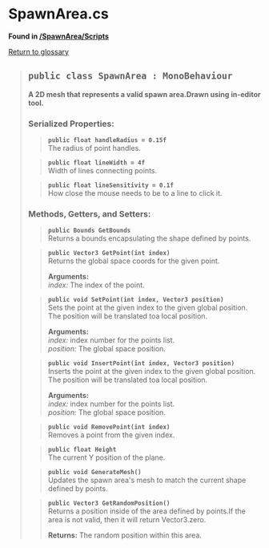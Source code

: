 # SpawnArea.cs
**Found in [/SpawnArea/Scripts](../BALLISTIC/Assets/Scripts/SpawnArea/Scripts/SpawnArea.cs)**

[Return to glossary](Glossary.md)


> ## `public class SpawnArea : MonoBehaviour`
> **A 2D mesh that represents a valid spawn area.Drawn using in-editor tool.**
> 
> ### **Serialized Properties:**
>> **`public float handleRadius = 0.15f`**\
>> The radius of point handles.
> 
>> **`public float lineWidth = 4f`**\
>> Width of lines connecting points.
> 
>> **`public float lineSensitivity = 0.1f`**\
>> How close the mouse needs to be to a line to click it.
> 
> ### **Methods, Getters, and Setters:**
>> **`public Bounds GetBounds`**\
>> Returns a bounds encapsulating the shape defined by points.
>> 
> 
>> **`public Vector3 GetPoint(int index)`**\
>> Returns the global space coords for the given point.
>> 
>> **Arguments:**\
>> *index:* The index of the point.
> 
>> **`public void SetPoint(int index, Vector3 position)`**\
>> Sets the point at the given index to the given global position. The position will be translated toa local position.
>> 
>> **Arguments:**\
>> *index:* index number for the points list.\
>> *position:* The global space position.
> 
>> **`public void InsertPoint(int index, Vector3 position)`**\
>> Inserts the point at the given index to the given global position. The position will be translated toa local position.
>> 
>> **Arguments:**\
>> *index:* index number for the points list.\
>> *position:* The global space position.
> 
>> **`public void RemovePoint(int index)`**\
>> Removes a point from the given index.
>> 
> 
>> **`public float Height`**\
>> The current Y position of the plane.
>> 
> 
>> **`public void GenerateMesh()`**\
>> Updates the spawn area's mesh to match the current shape defined by points.
>> 
> 
>> **`public Vector3 GetRandomPosition()`**\
>> Returns a position inside of the area defined by points.If the area is not valid, then it will return Vector3.zero.
>> 
>>
>>**Returns:** The random position within this area.
> 

